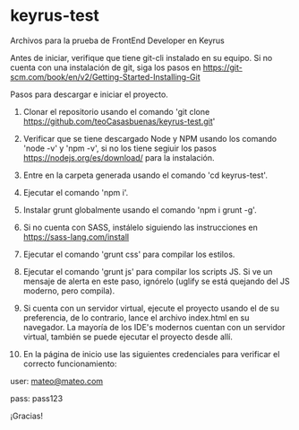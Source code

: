 # keyrus-test
Archivos para la prueba de FrontEnd Developer en Keyrus

Antes de iniciar, verifique que tiene git-cli instalado en su equipo. Si no cuenta con una instalación de git, siga los pasos en  https://git-scm.com/book/en/v2/Getting-Started-Installing-Git

Pasos para descargar e iniciar el proyecto.

1. Clonar el repositorio usando el comando 'git clone https://github.com/teoCasasbuenas/keyrus-test.git'

2. Verificar que se tiene descargado Node y NPM usando los comando 'node -v' y 'npm -v', si no los tiene segiuir los pasos https://nodejs.org/es/download/ para la instalación.

3. Entre en la carpeta generada usando el comando 'cd keyrus-test'.

4. Ejecutar el comando 'npm i'.

5. Instalar grunt globalmente usando el comando 'npm i grunt -g'.

6. Si no cuenta con SASS, instálelo siguiendo las instrucciones en https://sass-lang.com/install

7. Ejecutar el comando 'grunt css' para compilar los estilos.

8. Ejecutar el comando 'grunt js' para compilar los scripts JS. Si ve un mensaje de alerta en este paso, ignórelo (uglify se está quejando del JS moderno, pero compila).

9. Si cuenta con un servidor virtual, ejecute el proyecto usando el de su preferencia, de lo contrario, lance el archivo index.html en su navegador. La mayoría de los IDE's modernos cuentan con un servidor virtual, también se puede ejecutar el proyecto desde allí.

10. En la página de inicio use las siguientes credenciales para verificar el correcto funcionamiento:
   
   user: mateo@mateo.com
   
   pass: pass123

¡Gracias!
